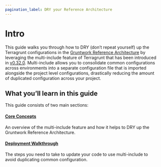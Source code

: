 ```yaml
---
pagination_label: DRY your Reference Architecture
---
```


# Intro

This guide walks you through how to DRY (don’t repeat yourself) up the
Terragrunt configurations in the [Gruntwork Reference
Architecture](https://gruntwork.io/reference-architecture/) by leveraging the
multi-include feature of Terragrunt that has been introduced in
[v0.32.0](https://github.com/gruntwork-io/terragrunt/releases/tag/v0.32.0).
Multi-include allows you to consolidate common configurations across
environments into a separate configuration file that is imported alongside the
project level configurations, drastically reducing the amount of duplicated
configuration across your project.

## What you’ll learn in this guide

This guide consists of two main sections:

#### [Core Concepts](1-core-concepts.md)

An overview of the multi-include feature and how it helps to DRY up the Gruntwork Reference Architecture.

#### [Deployment Walkthrough](#deployment_walkthrough)

The steps you need to take to update your code to use multi-include to avoid duplicating common configuration.
